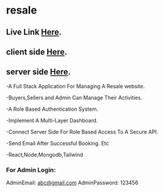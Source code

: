 # resale

## Live Link [Here](https://resale-1.web.app/).

## client side [Here](https://github.com/itskawsarjamil/resale-client).

## server side [Here](https://github.com/itskawsarjamil/resale-server).


-A Full Stack Application For Managing A Resale website.

-Buyers,Sellers and Admin Can Manage Their Activities.

-A Role Based Authentication System.

-Implement A Multi-Layer Dashboard.

-Connect Server Side For Role Based Access To A Secure API. 

-Send Email After Successful Booking. Etc

-React,Node,Mongodb,Tailwind

### For Admin Login:
 AdminEmail: abc@gmail.com
 AdminPassword: 123456

